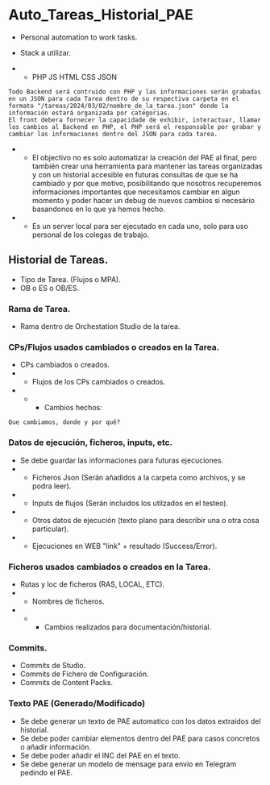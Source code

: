 # Auto_Tareas_Historial_PAE
- Personal automation to work tasks.

- Stack a utilizar.
- - PHP JS HTML CSS JSON

```
Todo Backend será contruido con PHP y las informaciones serán grabadas en un JSON para cada Tarea dentro de su respectiva carpeta en el formato "/tareas/2024/03/02/nombre_de_la_tarea.json" donde la información estará organizada por categorias.
El front debera fornecer la capacidade de exhibir, interactuar, llamar los cambios al Backend en PHP, el PHP será el responsable por grabar y cambiar las informaciones dentro del JSON para cada tarea.

```

- - El objectivo no es solo automatizar la creación del PAE al final, pero también crear una herramienta para mantener las tareas organizadas y con un historial accesible en futuras consultas de que se ha cambiado y por que motivo, posibilitando que nosotros recuperemos informaciones importantes que necesitamos cambiar en algun momento y poder hacer un debug de nuevos cambios si necesário basandonos en lo que ya hemos hecho.

- - Es un server local para ser ejecutado en cada uno, solo para uso personal de los colegas de trabajo.

## Historial de Tareas.

- Tipo de Tarea. (Flujos o MPA).
- OB o ES o OB/ES.

### Rama de Tarea.

- Rama dentro de Orchestation Studio de la tarea.

### CPs/Flujos usados cambiados o creados en la Tarea.

- CPs cambiados o creados.
- - Flujos de los CPs cambiados o creados.
- - - Cambios hechos:
```
Que cambiamos, donde y por quê?
```

### Datos de ejecución, ficheros, inputs, etc.

- Se debe guardar las informaciones para futuras ejecuciones.
- - Ficheros Json (Serán añadidos a la carpeta como archivos, y se podra leer).
- - Inputs de flujos (Serán incluidos los utilzados en el testeo).
- - Otros datos de ejecución (texto plano para describir una o otra cosa particular).
- - Ejecuciones en WEB "link" + resultado (Success/Error).

### Ficheros usados cambiados o creados en la Tarea.

- Rutas y loc de ficheros (RAS, LOCAL, ETC).
- - Nombres de ficheros.
- - - Cambios realizados para documentación/historial.

### Commits.

- Commits de Studio.
- Commits de Fichero de Configuración.
- Commits de Content Packs.

### Texto PAE (Generado/Modificado)

- Se debe generar un texto de PAE automatico con los datos extraidos del historial.
- Se debe poder cambiar elementos dentro del PAE para casos concretos o añadir información.
- Se debe poder añadir el INC del PAE en el texto.
- Se debe generar un modelo de mensage para envio en Telegram pedindo el PAE.